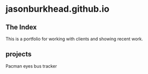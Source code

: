 # jasonburkhead.github.io

## The Index
This is a portfolio for working with clients and showing recent work.

## projects
Pacman
eyes
bus tracker
